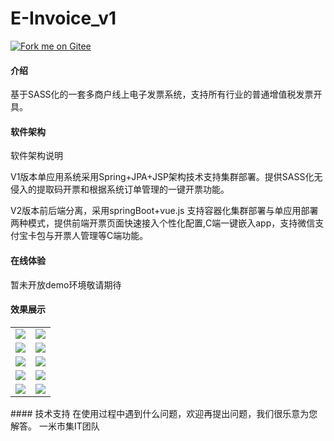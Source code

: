 # E-Invoice_v1
[![Fork me on Gitee](https://gitee.com/shinmigo/E-Invoice/widgets/widget_6.svg)](https://gitee.com/shinmigo/E-Invoice)
#### 介绍
基于SASS化的一套多商户线上电子发票系统，支持所有行业的普通增值税发票开具。

#### 软件架构
软件架构说明

V1版本单应用系统采用Spring+JPA+JSP架构技术支持集群部署。提供SASS化无侵入的提取码开票和根据系统订单管理的一键开票功能。

V2版本前后端分离，采用springBoot+vue.js 支持容器化集群部署与单应用部署两种模式，提供前端开票页面快速接入个性化配置,C端一键嵌入app，支持微信支付宝卡包与开票人管理等C端功能。
#### 在线体验
暂未开放demo环境敬请期待

#### 效果展示

<table>
    <tr>
        <td><img src="https://gitee.com/shinmigo/E-Invoice/raw/master/resource/20200408164856.png"/></td>
        <td><img src="https://gitee.com/shinmigo/E-Invoice/raw/master/resource/20200408165057.png"/></td>
    </tr>
    <tr>
        <td><img src="https://gitee.com/shinmigo/E-Invoice/raw/master/resource/20200408165106.png"/></td>
        <td><img src="https://gitee.com/shinmigo/E-Invoice/raw/master/resource/20200408165111.png"/></td>
    </tr>
    <tr>
        <td><img src="https://gitee.com/shinmigo/E-Invoice/raw/master/resource/20200408165117.png"/></td>
        <td><img src="https://gitee.com/shinmigo/E-Invoice/raw/master/resource/20200408170509.png"/></td>
    </tr>
    <tr>
        <td><img src="https://gitee.com/shinmigo/E-Invoice/raw/master/resource/20200408171012.png"/></td>
        <td><img src="https://gitee.com/shinmigo/E-Invoice/raw/master/resource/20200408171729.png"/></td>
    </tr>
    <tr>
        <td><img src="https://gitee.com/shinmigo/E-Invoice/raw/master/resource/20200408171859.png"/></td>
        <td><img src="https://gitee.com/shinmigo/E-Invoice/raw/master/resource/20200408171904.png"/></td>
    </tr>
</table>
#### 技术支持
在使用过程中遇到什么问题，欢迎再提出问题，我们很乐意为您解答。
                                                                        一米市集IT团队



